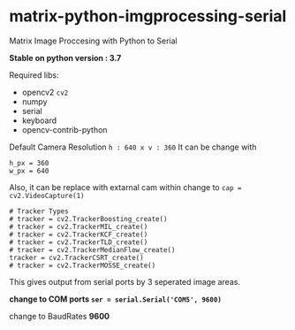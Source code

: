 # matrix-python-imgprocessing-serial
Matrix Image Proccesing with Python to Serial

**Stable on python version : 3.7**

Required libs:
- opencv2 `cv2`
- numpy
- serial
- keyboard
- opencv-contrib-python

Default Camera Resolution `h : 640 x v : 360`
It can be change with 
```
h_px = 360
w_px = 640
```
Also, it can be replace with extarnal cam within change to `cap = cv2.VideoCapture(1)`

```
# Tracker Types
# tracker = cv2.TrackerBoosting_create()
# tracker = cv2.TrackerMIL_create()
# tracker = cv2.TrackerKCF_create()
# tracker = cv2.TrackerTLD_create()
# tracker = cv2.TrackerMedianFlow_create()
tracker = cv2.TrackerCSRT_create()
# tracker = cv2.TrackerMOSSE_create()
```


This gives output from serial ports by 3 seperated image areas.

**change to COM ports `ser = serial.Serial('COM5', 9600)`**

change to BaudRates **9600**
